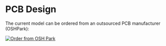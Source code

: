 # PCB Design
The current model can be ordered from an outsourced PCB manufacturer (OSHPark):

<a href="https://oshpark.com/shared_projects/DoItPjO3"><img src="https://oshpark.com/assets/badge-5b7ec47045b78aef6eb9d83b3bac6b1920de805e9a0c227658eac6e19a045b9c.png" alt="Order from OSH Park"></img></a>
